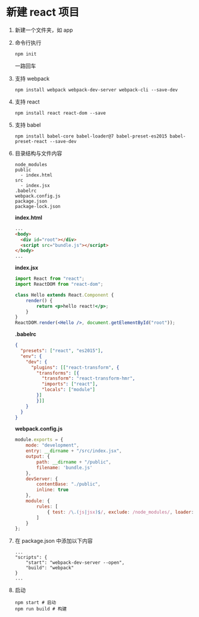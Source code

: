 # 新建 react 项目

1. 新建一个文件夹，如 app
1. 命令行执行
   ```
   npm init
   ```
   一路回车
1. 支持 webpack
   ```
   npm install webpack webpack-dev-server webpack-cli --save-dev
   ```

1. 支持 react
   ```
   npm install react react-dom --save
   ```
1. 支持 babel
   ```
   npm install babel-core babel-loader@7 babel-preset-es2015 babel-preset-react --save-dev
   ```
1. 目录结构与文件内容

   ```
   node_modules
   public
     - index.html
   src
     - index.jsx
   .babelrc
   webpack.config.js
   package.json
   package-lock.json
   ```

   **index.html**

   ```html
   ...
   <body>
     <div id="root"></div>
     <script src="bundle.js"></script>
   </body>
   ...
   ```

   **index.jsx**


    ```jsx
    import React from "react";
    import ReactDOM from "react-dom";

    class Hello extends React.Component {
        render() {
            return <p>hello react!</p>;
        }
    }
    ReactDOM.render(<Hello />, document.getElementById("root"));

    ```
    **.babelrc**
    ```json
    {
      "presets": ["react", "es2015"],
      "env": {
        "dev": {
          "plugins": [["react-transform", {
            "transforms": [{
              "transform": "react-transform-hmr",
              "imports": ["react"],
              "locals": ["module"]
            }]
            }]]
        }
      }
    }
    ```
    **webpack.config.js**
    ```js
    module.exports = {
        mode: "development",
        entry: __dirname + "/src/index.jsx",
        output: {
            path: __dirname + "/public",
            filename: 'bundle.js'
        },
        devServer: {
            contentBase: "./public",
            inline: true
        },
        module: {
            rules: [
                { test: /\.(js|jsx)$/, exclude: /node_modules/, loader: 'babel-loader' }
            ]
        }
    };
    ```
1. 在 package.json 中添加以下内容
   ```
   ...
   "scripts": {
       "start": "webpack-dev-server --open",
       "build": "webpack"
   }
   ...
   ```
1. 启动
    ```
    npm start # 启动
    npm run build # 构建
    ```